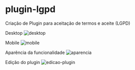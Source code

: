 # plugin-lgpd
Criação de Plugin para aceitação de termos e aceite (LGPD)

Desktop
![desktop](https://user-images.githubusercontent.com/8972255/97246103-4e11d400-17db-11eb-9afd-e55c855c0259.png)

Mobile
![mobile](https://user-images.githubusercontent.com/8972255/97246116-55d17880-17db-11eb-893f-793640ea3b6a.png)

Aparência da funcionalidade
![aparencia](https://user-images.githubusercontent.com/8972255/97246122-59fd9600-17db-11eb-8aed-2909bcbfbb46.png)

Edição do plugin
![edicao-plugin](https://user-images.githubusercontent.com/8972255/97246126-5b2ec300-17db-11eb-8b66-9185b17f40f7.png)
